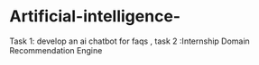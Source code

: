 # Artificial-intelligence-
Task 1: develop an ai chatbot for faqs , task 2 :Internship Domain Recommendation Engine
